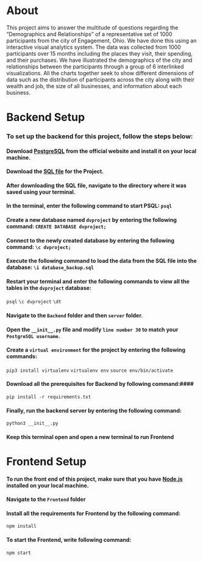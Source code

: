 # About
This project aims to answer the multitude of questions regarding the “Demographics and Relationships” of a representative set of 1000 participants from the city of Engagement, Ohio. We have done this using an interactive visual analytics system. The data was collected from 1000 participants over 15 months including the places they visit, their spending, and their purchases. We have illustrated the demographics of the city and relationships between the participants through a group of 6 interlinked visualizations. All the charts together seek to show different dimensions of data such as the distribution of participants across the city along with their wealth and job, the size of all businesses, and information about each business.

# Backend Setup #

### To set up the backend for this project, follow the steps below: ###

#### Download [PostgreSQL](https://postgresapp.com/downloads.html) from the official website and install it on your local machine. ####


#### Download the [SQL file](https://drive.google.com/file/d/1faVucEwm3QMGFJknN9jKyF3xT5fqoUiK/view) for the Project. ####

#### After downloading the SQL file, navigate to the directory where it was saved using your terminal. ####

#### In the terminal, enter the following command to start PSQL:  `psql` ####

#### Create a new database named `dvproject` by entering the following command: `CREATE DATABASE dvproject;` ####

#### Connect to the newly created database by entering the following command: `\c dvproject;` ####

#### Execute the following command to load the data from the SQL file into the database: `\i database_backup.sql` ####

#### Restart your terminal and enter the following commands to view all the tables in the `dvproject` database: ####
`psql`
`\c dvproject` 
`\dt` 

#### Navigate to the `Backend` folder and then `server` folder. ####
#### Open the `__init__.py` file and modify `line number 30` to match your `PostgreSQL username`. ####

#### Create a `virtual environment` for the project by entering the following commands: ####
`pip3 install virtualenv`
`virtualenv env`
`source env/bin/activate`
#### Download all the prerequisites for Backend by following command:####
`pip install -r requirements.txt`
#### Finally, run the backend server by entering the following command: ####
`python3 __init__.py`

#### Keep this terminal open and open a new terminal to run Frontend ####

# Frontend Setup #

#### To run the front end of this project, make sure that you have [Node.js](https://nodejs.org/en/download) installed on your local machine. ####
#### Navigate to the `Frontend` folder ####
#### Install all the requirements for Frontend by the following command: ####
`npm install`
#### To start the Frontend, write following command: ####
`npm start`
